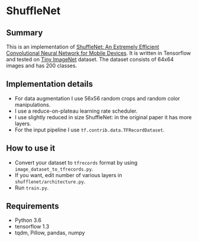 # ShuffleNet

## Summary
This is an implementation of
[ShuffleNet: An Extremely Efficient Convolutional Neural Network for Mobile Devices](https://arxiv.org/abs/1707.01083).
It is written in Tensorflow and tested on [Tiny ImageNet](https://tiny-imagenet.herokuapp.com/) dataset.
The dataset consists of 64x64 images and has 200 classes.

## Implementation details
* For data augmentation I use 56x56 random crops and random color manipulations.
* I use a reduce-on-plateau learning rate scheduler.
* I use slightly reduced in size ShuffleNet: in the original paper it has more layers.
* For the input pipeline I use `tf.contrib.data.TFRecordDataset`.

## How to use it
* Convert your dataset to `tfrecords` format by using `image_dataset_to_tfrecords.py`.
* If you want, edit number of various layers in `shufflenet/architecture.py`.
* Run `train.py`.

## Requirements
* Python 3.6
* tensorflow 1.3
* tqdm, Pillow, pandas, numpy
